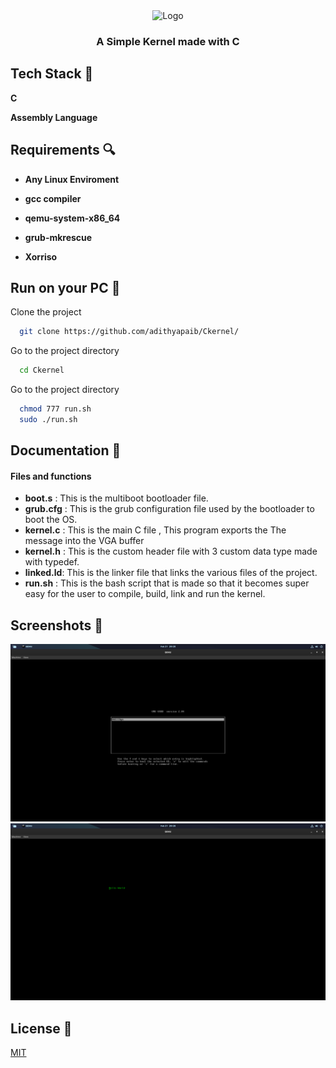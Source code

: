 <div align="center">
    <img src="https://img.icons8.com/color/80/000000/c-programming.png" alt="Logo" width="80" height="80">
  

  <h3 align="center">A Simple Kernel made with C</h3>
</div>


## Tech Stack  🔬

**C**

**Assembly Language**

## Requirements 🔍

- **Any Linux Enviroment**

- **gcc compiler**

- **qemu-system-x86_64**

-  **grub-mkrescue**

- **Xorriso**









## Run on your PC 🔮

Clone the project

```bash
  git clone https://github.com/adithyapaib/Ckernel/
```

Go to the project directory

```bash
  cd Ckernel
```


Go to the project directory

```bash
  chmod 777 run.sh
  sudo ./run.sh
```






## Documentation 📰

#### Files and functions
- **boot.s**   :  This is the multiboot bootloader file.
- **grub.cfg** :  This is the grub configuration file used by the bootloader to boot the OS.
- **kernel.c** :  This is the main C file , This program exports the The message into the VGA buffer
- **kernel.h** :  This is the custom header file with 3 custom data type made with typedef.
- **linked.ld**:  This is the linker file that links the various files of the project.
- **run.sh**   :  This is the bash script that is made so that it becomes super easy for the user to compile, build, link and run the kernel.



## Screenshots 📸

![App Screenshot](https://github.com/adithyapaib/Ckernel/blob/main/img/ss1.png)
![App Screenshot](https://github.com/adithyapaib/Ckernel/blob/main/img/ss2.png)




## License 📜

[MIT](https://choosealicense.com/licenses/mit/)


